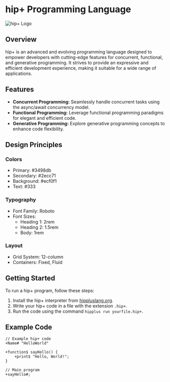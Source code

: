# hip+ Programming Language

![hip+ Logo](hipplus-logo.png)

## Overview

hip+ is an advanced and evolving programming language designed to empower developers with cutting-edge features for concurrent, functional, and generative programming. It strives to provide an expressive and efficient development experience, making it suitable for a wide range of applications.

## Features

- **Concurrent Programming:** Seamlessly handle concurrent tasks using the async/await concurrency model.
- **Functional Programming:** Leverage functional programming paradigms for elegant and efficient code.
- **Generative Programming:** Explore generative programming concepts to enhance code flexibility.

## Design Principles

### Colors

- Primary: #3498db
- Secondary: #2ecc71
- Background: #ecf0f1
- Text: #333

### Typography

- Font Family: Roboto
- Font Sizes: 
  - Heading 1: 2rem
  - Heading 2: 1.5rem
  - Body: 1rem

### Layout

- Grid System: 12-column
- Containers: Fixed, Fluid

## Getting Started

To run a hip+ program, follow these steps:

1. Install the hip+ interpreter from [hippluslang.org](https://hippluslang.org).
2. Write your hip+ code in a file with the extension `.hip+`.
3. Run the code using the command `hipplus run yourfile.hip+`.

## Example Code

```hip+
// Example hip+ code
+Name# "HelloWorld"

+function$ sayHello() {
    +print$ "Hello, World!";
}

// Main program
+sayHello#;
